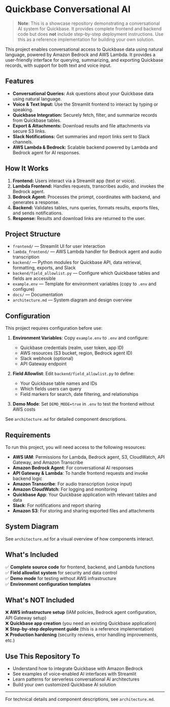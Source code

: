 # Quickbase Conversational AI

> **Note**: This is a showcase repository demonstrating a conversational AI system for Quickbase. It provides complete frontend and backend code but does **not** include step-by-step deployment instructions. Use this as a reference implementation for building your own solution.

This project enables conversational access to Quickbase data using natural language, powered by Amazon Bedrock and AWS Lambda. It provides a user-friendly interface for querying, summarizing, and exporting Quickbase records, with support for both text and voice input.

## Features

- **Conversational Queries:** Ask questions about your Quickbase data using natural language.
- **Voice & Text Input:** Use the Streamlit frontend to interact by typing or speaking.
- **Quickbase Integration:** Securely fetch, filter, and summarize records from Quickbase tables.
- **Export & Attachments:** Download results and file attachments via secure S3 links.
- **Slack Notifications:** Get summaries and report links sent to Slack channels.
- **AWS Lambda & Bedrock:** Scalable backend powered by Lambda and Bedrock agent for AI responses.

## How It Works

1. **Frontend:** Users interact via a Streamlit app (text or voice).
2. **Lambda Frontend:** Handles requests, transcribes audio, and invokes the Bedrock agent.
3. **Bedrock Agent:** Processes the prompt, coordinates with backend, and generates a response.
4. **Backend:** Validates tables, runs queries, formats results, exports files, and sends notifications.
5. **Response:** Results and download links are returned to the user.

## Project Structure

- `frontend/` — Streamlit UI for user interaction
- `lambda_frontend/` — AWS Lambda handler for Bedrock agent and audio transcription
- `backend/` — Python modules for Quickbase API, data retrieval, formatting, exports, and Slack
- `backend/field_allowlist.py` — Configure which Quickbase tables and fields are accessible
- `example.env` — Template for environment variables (copy to `.env` and configure)
- `docs/` — Documentation
- `architecture.md` — System diagram and design overview

## Configuration

This project requires configuration before use:

1. **Environment Variables**: Copy `example.env` to `.env` and configure:
   - Quickbase credentials (realm, user token, app ID)
   - AWS resources (S3 bucket, region, Bedrock agent ID)
   - Slack webhook (optional)
   - API Gateway endpoint

2. **Field Allowlist**: Edit `backend/field_allowlist.py` to define:
   - Your Quickbase table names and IDs
   - Which fields users can query
   - Field markers for search, date filtering, and relationships

3. **Demo Mode**: Set `DEMO_MODE=true` in `.env` to test the frontend without AWS costs

See `architecture.md` for detailed component descriptions.


## Requirements

To run this project, you will need access to the following resources:

- **AWS IAM**: Permissions for Lambda, Bedrock agent, S3, CloudWatch, API Gateway, and Amazon Transcribe
- **Amazon Bedrock Agent**: For conversational AI responses
- **API Gateway & Lambda**: To handle frontend requests and invoke backend logic
- **Amazon Transcribe**: For audio transcription (voice input)
- **Amazon CloudWatch**: For logging and monitoring
- **Quickbase App**: Your Quickbase application with relevant tables and data
- **Slack**: For notifications and report sharing
- **Amazon S3**: For storing and sharing exported files and attachments

## System Diagram

See `architecture.md` for a visual overview of how components interact.

## What's Included

✅ **Complete source code** for frontend, backend, and Lambda functions  
✅ **Field allowlist system** for security and data control  
✅ **Demo mode** for testing without AWS infrastructure  
✅ **Environment configuration templates**  

## What's NOT Included

❌ **AWS infrastructure setup** (IAM policies, Bedrock agent configuration, API Gateway setup)  
❌ **Quickbase app creation** (you need an existing Quickbase application)  
❌ **Step-by-step deployment guide** (this is a reference implementation)  
❌ **Production hardening** (security reviews, error handling improvements, etc.)  

## Use This Repository To

- Understand how to integrate Quickbase with Amazon Bedrock
- See examples of voice-enabled AI interfaces with Streamlit
- Learn patterns for serverless conversational AI architectures
- Build your own customized Quickbase AI solution

---

For technical details and component descriptions, see `architecture.md`.
